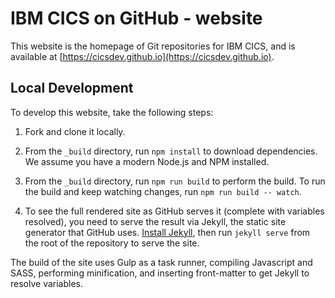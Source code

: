 # IBM CICS on GitHub - website

This website is the homepage of Git repositories for IBM CICS, and is available at [https://cicsdev.github.io](https://cicsdev.github.io).

## Local Development

To develop this website, take the following steps:

1. Fork and clone it locally.

1. From the `_build` directory, run `npm install` to download dependencies. We assume you have a modern Node.js and NPM installed.

1. From the `_build` directory, run `npm run build` to perform the build. To run the build and keep watching changes, run `npm run build -- watch`.

1. To see the full rendered site as GitHub serves it (complete with variables resolved), you need to serve the result via Jekyll, the static site generator that GitHub uses. [Install Jekyll](https://jekyllrb.com/docs/installation/), then run `jekyll serve` from the root of the repository to serve the site.

The build of the site uses Gulp as a task runner, compiling Javascript and SASS, performing minification, and inserting front-matter to get Jekyll to resolve variables.
